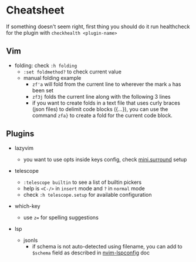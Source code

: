 # Cheatsheet

If something doesn't seem right, first thing you should do it run healthcheck for the plugin with
`checkhealth <plugin-name>`

## Vim

- folding: check `:h folding`
  - `:set foldmethod?` to check current value
  - manual folding example
    - `zf'a` will fold from the current line to wherever the mark `a` has been set
    - `zf3j` folds the current line along with the following 3 lines
    - if you want to create folds in a text file that uses curly braces (json files) to delimit code blocks ({...}), you
      can use the command `zfa}` to create a fold for the current code block.

## Plugins

- lazyvim

  - you want to use opts inside keys config, check [mini.surround](http://www.lazyvim.org/extras/coding/mini-surround)
    setup

- telescope
  - `:telescope builtin` to see a list of builtin pickers
  - help is `<C-/>` in `insert` mode and `?` in `normal` mode
  - check `:h telescope.setup` for available configuration
- which-key
  - use `z=` for spelling suggestions
- lsp
  - jsonls
    - if schema is not auto-detected using filename, you can add to `$schema` field as described in
      [nvim-lspconfig](./plugins/nvim-lspconfig.md) doc
